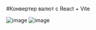 #Конвертер валют с React + Vite

![image](https://github.com/Dmitriy-Rassol/-onverter/assets/52157280/eaf04fa9-0fa1-4485-b31d-46f55edb1021)
![image](https://github.com/Dmitriy-Rassol/-onverter/assets/52157280/482facb7-0abf-4fd6-8671-e66d2da8195f)
